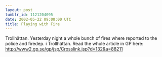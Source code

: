 ```yaml
---
layout: post
tumblr_id: 1121204095
date: 2002-05-22 09:00:00 UTC
title: Playing with Fire
---
```


Trollhättan. Yesterday night a whole bunch of fires where reported to the police and firedep. i Trollhättan. Read the whole article in GP here:
<br/>
http://www2.gp.se/gp/jsp/Crosslink.jsp?d=132&a=88211
